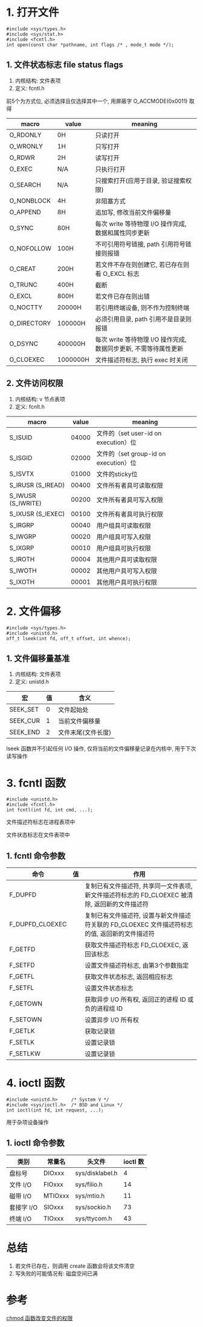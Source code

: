 # 1. 打开文件

```
#include <sys/types.h>
#include <sys/stat.h>
#include <fcntl.h>
int open(const char *pathname, int flags /* , mode_t mode */);
```

## 1. 文件状态标志 file status flags

1. 内核结构: 文件表项
2. 定义: fcntl.h

前5个为方式位, 必须选择且仅选择其中一个, 用屏蔽字 O_ACCMODE(0x0011) 取得

| macro       | value    | meaning |
| ----------- | -------- | ------- |
| O_RDONLY    | 0H       | 只读打开 |
| O_WRONLY    | 1H       | 只写打开 |
| O_RDWR      | 2H       | 读写打开 |
| O_EXEC      | N/A      | 只执行打开 |
| O_SEARCH    | N/A      | 只搜索打开(应用于目录, 验证搜索权限) |
| O_NONBLOCK  | 4H       | 非阻塞方式 |
| O_APPEND    | 8H       | 追加写, 修改当前文件偏移量 |
| O_SYNC      | 80H      | 每次 write 等待物理 I/O 操作完成, 数据和属性同步更新 |
| O_NOFOLLOW  | 100H     | 不可引用符号链接, path 引用符号链接则报错 |
| O_CREAT     | 200H     | 若文件不存在则创建它, 若已存在则看 O_EXCL 标志 |
| O_TRUNC     | 400H     | 截断 |
| O_EXCL      | 800H     | 若文件已存在则出错 |
| O_NOCTTY    | 20000H   | 若引用终端设备, 则不作为控制终端 |
| O_DIRECTORY | 100000H  | 必须引用目录, path 引用不是目录则报错 |
| O_DSYNC     | 400000H  | 每次 write 等待物理 I/O 操作完成, 数据同步更新, 不需等待属性更新 |
| O_CLOEXEC   | 1000000H | 文件描述符标志, 执行 exec 时关闭 |

## 2. 文件访问权限

1. 内核结构: v 节点表项
2. 定义: fcnlt.h

| macro   | value    | meaning |
| ------- | -------- | ---------------------------------- |
| S_ISUID            | 04000 | 文件的（set user-id on execution）位 |
| S_ISGID            | 02000 | 文件的（set group-id on execution）位 |
| S_ISVTX            | 01000 | 文件的sticky位 |
| S_IRUSR (S_IREAD)  | 00400 | 文件所有者具可读取权限 |
| S_IWUSR (S_IWRITE) | 00200 | 文件所有者具可写入权限 |
| S_IXUSR (S_IEXEC)  | 00100 | 文件所有者具可执行权限 |
| S_IRGRP            | 00040 | 用户组具可读取权限 |
| S_IWGRP            | 00020 | 用户组具可写入权限 |
| S_IXGRP            | 00010 | 用户组具可执行权限 |
| S_IROTH            | 00004 | 其他用户具可读取权限 |
| S_IWOTH            | 00002 | 其他用户具可写入权限 |
| S_IXOTH            | 00001 | 其他用户具可执行权限 |

# 2. 文件偏移

```
#include <sys/types.h>
#include <unistd.h>
off_t lseek(int fd, off_t offset, int whence);
```

## 1. 文件偏移量基准

1. 内核结构: 文件表项
2. 定义: unistd.h

| 宏 | 值 | 含义 |
| - | - | - |
| SEEK_SET | 0 | 文件起始处 |
| SEEK_CUR | 1 | 当前文件偏移量 |
| SEEK_END | 2 | 文件末尾(文件长度) |

lseek 函数并不引起任何 I/O 操作, 仅将当前的文件偏移量记录在内核中, 用于下次读写操作

# 3. fcntl 函数

```
#include <unistd.h>
#include <fcntl.h>
int fcntl(int fd, int cmd, ...);
```

文件描述符标志在进程表项中

文件状态标志在文件表项中

## 1. fcntl 命令参数

| 命令 | 值 | 作用 |
| --------------- | - | - |
| F_DUPFD         |  | 复制已有文件描述符, 共享同一文件表项, 新文件描述符标志的 FD_CLOEXEC 被清除, 返回新的文件描述符 |
| F_DUPFD_CLOEXEC |  | 复制已有文件描述符, 设置与新文件描述符关联的 FD_CLOEXEC 文件描述符标志的值, 返回新的文件描述符 |
| F_GETFD         |  | 获取文件描述符标志 FD_CLOEXEC, 返回该标志|
| F_SETFD         |  | 设置文件描述符标志, 由第3个参数指定 |
| F_GETFL         |  | 获取文件状态标志, 返回相应标志 |
| F_SETFL         |  | 设置文件状态标志 |
| F_GETOWN        |  | 获取异步 I/O 所有权, 返回正的进程 ID 或负的进程组 ID |
| F_SETOWN        |  | 设置异步 I/O 所有权 |
| F_GETLK         |  | 获取记录锁 |
| F_SETLK         |  | 设置记录锁 |
| F_SETLKW        |  | 设置记录锁 |

# 4. ioctl 函数

```
#include <unistd.h>		/* System V */
#include <sys/ioctl.h>	/* BSD and Linux */
int ioctl(int fd, int request, ...);
```

用于杂项设备操作

## 1. ioctl 命令参数

| 类别 | 常量名 | 头文件 | ioctl 数 |
| --------- | ------- | ----------------- | - |
| 盘标号     | DIOxxx  | sys/disklabel.h   | 4 |
| 文件 I/O   | FIOxxx  | sys/filio.h      | 14 |
| 磁带 I/O   | MTIOxxx | sys/mtio.h       | 11 |
| 套接字 I/O | SIOxxx  | sys/sockio.h     | 73 |
| 终端 I/O   | TIOxxx  | sys/ttycom.h     | 43 |

# 总结

1. 若文件已存在，则调用 create 函数会将该文件清空
2. 写失败的可能情况有: 磁盘空间已满

# 参考

[chmod 函数改变文件的权限](http://www.iteedu.com/os/linux/linuxprgm/linuxcfunctions/filepermission/chmod.php)
